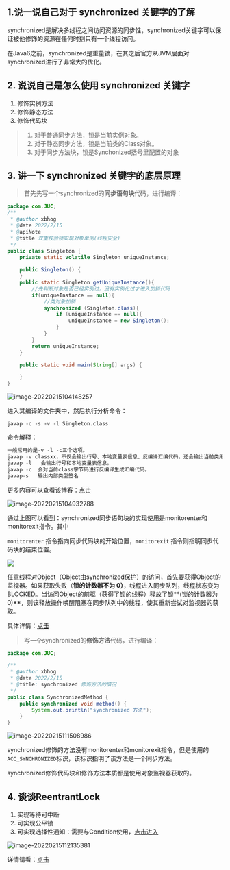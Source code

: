 ## 1.说一说自己对于 synchronized 关键字的了解

synchronized是解决多线程之间访问资源的同步性，synchronized关键字可以保证被他修饰的资源在任何时刻只有一个线程访问。

在Java6之前，synchronized是重量锁，在其之后官方从JVM层面对synchronized进行了非常大的优化。

## 2. 说说自己是怎么使用 synchronized 关键字

1. 修饰实例方法
2. 修饰静态方法
3. 修饰代码块

> 1. 对于普通同步方法，锁是当前实例对象。
> 2. 对于静态同步方法，锁是当前类的Class对象。
> 3. 对于同步方法块，锁是Synchonized括号里配置的对象

## 3. 讲一下 synchronized 关键字的底层原理

> 首先先写一个synchronized的**同步语句块**代码，进行编译：

```java
package com.JUC;
/**
 * @author xbhog
 * @date 2022/2/15
 * @apiNote
 * @title 双重校验锁实现对象单例(线程安全)
 */
public class Singleton {
    private static volatile Singleton uniqueInstance;

    public Singleton() {
    }
    public static Singleton getUniqueInstance(){
        //先判断对象是否已经实例过，没有实例化过才进入加锁代码
        if(uniqueInstance == null){
            //类对象加锁
            synchronized (Singleton.class){
                if (uniqueInstance == null){
                    uniqueInstance = new Singleton();
                }
            }
        }
        return uniqueInstance;
    }

    public static void main(String[] args) {

    }
}

```

![image-20220215104148257](https://gitee.com/xbhog/xiao-xin-img/raw/master/MarkDownImg/202202151041569.png)

进入其编译的文件夹中，然后执行分析命令：

```shell
javap -c -s -v -l Singleton.class
```

命令解释：

```kotlin
一般常用的是-v -l -c三个选项。
javap -v classxx，不仅会输出行号、本地变量表信息、反编译汇编代码，还会输出当前类用到的常量池等信息。
javap -l   会输出行号和本地变量表信息。
javap -c  会对当前class字节码进行反编译生成汇编代码。
javap-s   输出内部类型签名
```

更多内容可以查看该博客：[点击](https://www.jianshu.com/p/6a8997560b05)

![image-20220215104932788](https://gitee.com/xbhog/xiao-xin-img/raw/master/MarkDownImg/202202151049095.png)

通过上图可以看到：synchronized同步语句块的实现使用是monitorenter和monitorexit指令。其中

`monitorenter` 指令指向同步代码块的开始位置，`monitorexit` 指令则指明同步代码块的结束位置。

![](https://gitee.com/xbhog/BlogImg/raw/master/null/Jucmonitor.png)

任意线程对Object（Object由synchronized保护）的访问，首先要获得Object的监视器。如果获取失败（**锁的计数器不为 0）**，线程进入同步队列，线程状态变为BLOCKED。当访问Object的前驱（获得了锁的线程）释放了锁**(锁的计数器为0)**，则该释放操作唤醒阻塞在同步队列中的线程，使其重新尝试对监视器的获取。

具体详情：[点击](https://www.cnblogs.com/xbhog/p/15746774.html)

> 写一个synchronized的**修饰方法**代码，进行编译：

```java
package com.JUC;

/**
 * @author xbhog
 * @date 2022/2/15
 * @title: synchronized 修饰方法的情况
 */
public class SynchronizedMethod {
    public synchronized void method() {
        System.out.println("synchronized 方法");
    }
}
```

![image-20220215111508986](https://gitee.com/xbhog/xiao-xin-img/raw/master/MarkDownImg/202202151115065.png)

synchronized修饰的方法没有monitorenter和monitorexit指令，但是使用的`ACC_SYNCHRONIZED`标识，该标识指明了该方法是一个同步方法。

synchronized修饰代码块和修饰方法本质都是使用对象监视器获取的。

## 4. 谈谈ReentrantLock 

1. 实现等待可中断
2. 可实现公平锁
3. 可实现选择性通知：需要与Condition使用，[点击进入](https://www.cnblogs.com/xbhog/p/15746774.html)

![image-20220215112135381](https://gitee.com/xbhog/xiao-xin-img/raw/master/MarkDownImg/202202151121821.png)

详情请看：[点击](https://www.cnblogs.com/xbhog/p/15767120.html)